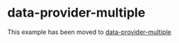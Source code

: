 # data-provider-multiple

This example has been moved to [data-provider-multiple](../.././data-provider-multiple)
